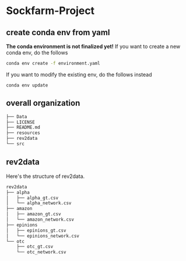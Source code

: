 # Sockfarm-Project

## create conda env from yaml
**The conda environment is not finalized yet!**
If you want to create a new conda env, do the follows
```bash
conda env create -f environment.yaml
```

If you want to modify the existing env, do the follows instead
```
conda env update
```

## overall organization

```bash
├── Data
├── LICENSE
├── README.md
├── resources
├── rev2data
└── src
```

## rev2data
Here's the structure of rev2data.
```bash
rev2data
├── alpha
│   ├── alpha_gt.csv
│   └── alpha_network.csv
├── amazon
│   ├── amazon_gt.csv
│   └── amazon_network.csv
├── epinions
│   ├── epinions_gt.csv
│   └── epinions_network.csv
└── otc
    ├── otc_gt.csv
    └── otc_network.csv
```
